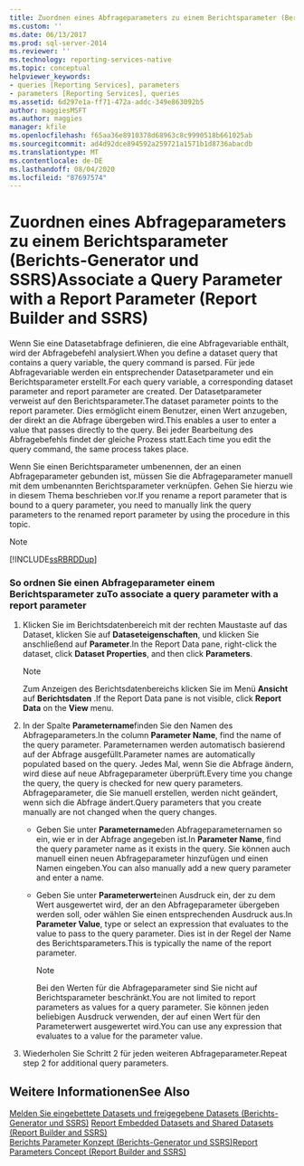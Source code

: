 ```yaml
---
title: Zuordnen eines Abfrageparameters zu einem Berichtsparameter (Berichts-Generator und SSRS) | Microsoft-Dokumentation
ms.custom: ''
ms.date: 06/13/2017
ms.prod: sql-server-2014
ms.reviewer: ''
ms.technology: reporting-services-native
ms.topic: conceptual
helpviewer_keywords:
- queries [Reporting Services], parameters
- parameters [Reporting Services], queries
ms.assetid: 6d297e1a-ff71-472a-addc-349e863092b5
author: maggiesMSFT
ms.author: maggies
manager: kfile
ms.openlocfilehash: f65aa36e8910378d68963c8c9990518b661025ab
ms.sourcegitcommit: ad4d92dce894592a259721a1571b1d8736abacdb
ms.translationtype: MT
ms.contentlocale: de-DE
ms.lasthandoff: 08/04/2020
ms.locfileid: "87697574"
---
```

# <a name="associate-a-query-parameter-with-a-report-parameter-report-builder-and-ssrs"></a><span data-ttu-id="e9252-102">Zuordnen eines Abfrageparameters zu einem Berichtsparameter (Berichts-Generator und SSRS)</span><span class="sxs-lookup"><span data-stu-id="e9252-102">Associate a Query Parameter with a Report Parameter (Report Builder and SSRS)</span></span>
  <span data-ttu-id="e9252-103">Wenn Sie eine Datasetabfrage definieren, die eine Abfragevariable enthält, wird der Abfragebefehl analysiert.</span><span class="sxs-lookup"><span data-stu-id="e9252-103">When you define a dataset query that contains a query variable, the query command is parsed.</span></span> <span data-ttu-id="e9252-104">Für jede Abfragevariable werden ein entsprechender Datasetparameter und ein Berichtsparameter erstellt.</span><span class="sxs-lookup"><span data-stu-id="e9252-104">For each query variable, a corresponding dataset parameter and report parameter are created.</span></span> <span data-ttu-id="e9252-105">Der Datasetparameter verweist auf den Berichtsparameter.</span><span class="sxs-lookup"><span data-stu-id="e9252-105">The dataset parameter points to the report parameter.</span></span> <span data-ttu-id="e9252-106">Dies ermöglicht einem Benutzer, einen Wert anzugeben, der direkt an die Abfrage übergeben wird.</span><span class="sxs-lookup"><span data-stu-id="e9252-106">This enables a user to enter a value that passes directly to the query.</span></span> <span data-ttu-id="e9252-107">Bei jeder Bearbeitung des Abfragebefehls findet der gleiche Prozess statt.</span><span class="sxs-lookup"><span data-stu-id="e9252-107">Each time you edit the query command, the same process takes place.</span></span>  
  
 <span data-ttu-id="e9252-108">Wenn Sie einen Berichtsparameter umbenennen, der an einen Abfrageparameter gebunden ist, müssen Sie die Abfrageparameter manuell mit dem umbenannten Berichtsparameter verknüpfen. Gehen Sie hierzu wie in diesem Thema beschrieben vor.</span><span class="sxs-lookup"><span data-stu-id="e9252-108">If you rename a report parameter that is bound to a query parameter, you need to manually link the query parameters to the renamed report parameter by using the procedure in this topic.</span></span>  
  
> [!NOTE]  
>  [!INCLUDE[ssRBRDDup](../../includes/ssrbrddup-md.md)]  
  
### <a name="to-associate-a-query-parameter-with-a-report-parameter"></a><span data-ttu-id="e9252-109">So ordnen Sie einen Abfrageparameter einem Berichtsparameter zu</span><span class="sxs-lookup"><span data-stu-id="e9252-109">To associate a query parameter with a report parameter</span></span>  
  
1.  <span data-ttu-id="e9252-110">Klicken Sie im Berichtsdatenbereich mit der rechten Maustaste auf das Dataset, klicken Sie auf **Dataseteigenschaften**, und klicken Sie anschließend auf **Parameter**.</span><span class="sxs-lookup"><span data-stu-id="e9252-110">In the Report Data pane, right-click the dataset, click **Dataset Properties**, and then click **Parameters**.</span></span>  
  
    > [!NOTE]  
    >  <span data-ttu-id="e9252-111">Zum Anzeigen des Berichtsdatenbereichs klicken Sie im Menü **Ansicht** auf **Berichtsdaten** .</span><span class="sxs-lookup"><span data-stu-id="e9252-111">If the Report Data pane is not visible, click **Report Data** on the **View** menu.</span></span>  
  
2.  <span data-ttu-id="e9252-112">In der Spalte **Parametername**finden Sie den Namen des Abfrageparameters.</span><span class="sxs-lookup"><span data-stu-id="e9252-112">In the column **Parameter Name**, find the name of the query parameter.</span></span> <span data-ttu-id="e9252-113">Parameternamen werden automatisch basierend auf der Abfrage ausgefüllt.</span><span class="sxs-lookup"><span data-stu-id="e9252-113">Parameter names are automatically populated based on the query.</span></span> <span data-ttu-id="e9252-114">Jedes Mal, wenn Sie die Abfrage ändern, wird diese auf neue Abfrageparameter überprüft.</span><span class="sxs-lookup"><span data-stu-id="e9252-114">Every time you change the query, the query is checked for new query parameters.</span></span> <span data-ttu-id="e9252-115">Abfrageparameter, die Sie manuell erstellen, werden nicht geändert, wenn sich die Abfrage ändert.</span><span class="sxs-lookup"><span data-stu-id="e9252-115">Query parameters that you create manually are not changed when the query changes.</span></span>  
  
    -   <span data-ttu-id="e9252-116">Geben Sie unter **Parametername**den Abfrageparameternamen so ein, wie er in der Abfrage angegeben ist.</span><span class="sxs-lookup"><span data-stu-id="e9252-116">In **Parameter Name**, find the query parameter name as it exists in the query.</span></span> <span data-ttu-id="e9252-117">Sie können auch manuell einen neuen Abfrageparameter hinzufügen und einen Namen eingeben.</span><span class="sxs-lookup"><span data-stu-id="e9252-117">You can also manually add a new query parameter and enter a name.</span></span>  
  
    -   <span data-ttu-id="e9252-118">Geben Sie unter **Parameterwert**einen Ausdruck ein, der zu dem Wert ausgewertet wird, der an den Abfrageparameter übergeben werden soll, oder wählen Sie einen entsprechenden Ausdruck aus.</span><span class="sxs-lookup"><span data-stu-id="e9252-118">In **Parameter Value**, type or select an expression that evaluates to the value to pass to the query parameter.</span></span> <span data-ttu-id="e9252-119">Dies ist in der Regel der Name des Berichtsparameters.</span><span class="sxs-lookup"><span data-stu-id="e9252-119">This is typically the name of the report parameter.</span></span>  
  
        > [!NOTE]  
        >  <span data-ttu-id="e9252-120">Bei den Werten für die Abfrageparameter sind Sie nicht auf Berichtsparameter beschränkt.</span><span class="sxs-lookup"><span data-stu-id="e9252-120">You are not limited to report parameters as values for a query parameter.</span></span> <span data-ttu-id="e9252-121">Sie können jeden beliebigen Ausdruck verwenden, der auf einen Wert für den Parameterwert ausgewertet wird.</span><span class="sxs-lookup"><span data-stu-id="e9252-121">You can use any expression that evaluates to a value for the parameter value.</span></span>  
  
3.  <span data-ttu-id="e9252-122">Wiederholen Sie Schritt 2 für jeden weiteren Abfrageparameter.</span><span class="sxs-lookup"><span data-stu-id="e9252-122">Repeat step 2 for additional query parameters.</span></span>  
  
## <a name="see-also"></a><span data-ttu-id="e9252-123">Weitere Informationen</span><span class="sxs-lookup"><span data-stu-id="e9252-123">See Also</span></span>  
 <span data-ttu-id="e9252-124">[Melden Sie eingebettete Datasets und freigegebene Datasets &#40;Berichts-Generator und SSRS&#41;](report-embedded-datasets-and-shared-datasets-report-builder-and-ssrs.md) </span><span class="sxs-lookup"><span data-stu-id="e9252-124">[Report Embedded Datasets and Shared Datasets &#40;Report Builder and SSRS&#41;](report-embedded-datasets-and-shared-datasets-report-builder-and-ssrs.md) </span></span>  
 [<span data-ttu-id="e9252-125">Berichts Parameter Konzept &#40;Berichts-Generator und SSRS&#41;</span><span class="sxs-lookup"><span data-stu-id="e9252-125">Report Parameters Concept &#40;Report Builder and SSRS&#41;</span></span>](../report-design/report-parameters-concepts-report-builder-and-ssrs.md)  
  
  
